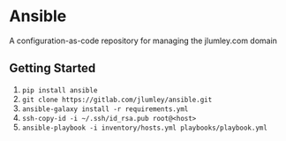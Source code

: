 # Ansible

A configuration-as-code repository for managing the jlumley.com domain 


## Getting Started

1. `pip install ansible`
2. `git clone https://gitlab.com/jlumley/ansible.git`
3. `ansible-galaxy install -r requirements.yml`
4. `ssh-copy-id -i ~/.ssh/id_rsa.pub root@<host>`
5. `ansible-playbook -i inventory/hosts.yml playbooks/playbook.yml`
